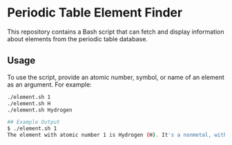 # Periodic Table Element Finder

This repository contains a Bash script that can fetch and display information about elements from the periodic table database.

## Usage

To use the script, provide an atomic number, symbol, or name of an element as an argument. For example:

```bash
./element.sh 1
./element.sh H
./element.sh Hydrogen

## Example Output
$ ./element.sh 1
The element with atomic number 1 is Hydrogen (H). It's a nonmetal, with a mass of 1.008 amu. Hydrogen has a melting point of -259.1 celsius and a boiling point of -252.9 celsius.

